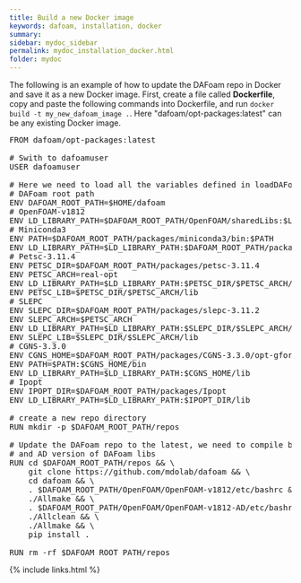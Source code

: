 ```yaml
---
title: Build a new Docker image
keywords: dafoam, installation, docker
summary: 
sidebar: mydoc_sidebar
permalink: mydoc_installation_docker.html
folder: mydoc
---
```


The following is an example of how to update the DAFoam repo in Docker and save it as a new Docker image. First, create a file called **Dockerfile**, copy and paste the following commands into Dockerfile, and run `docker build -t my_new_dafoam_image .`. Here "dafoam/opt-packages:latest" can be any existing Docker image. 

<pre>
FROM dafoam/opt-packages:latest

# Swith to dafoamuser
USER dafoamuser

# Here we need to load all the variables defined in loadDAFoam.sh
# DAFoam root path
ENV DAFOAM_ROOT_PATH=$HOME/dafoam
# OpenFOAM-v1812
ENV LD_LIBRARY_PATH=$DAFOAM_ROOT_PATH/OpenFOAM/sharedLibs:$LD_LIBRARY_PATH
# Miniconda3
ENV PATH=$DAFOAM_ROOT_PATH/packages/miniconda3/bin:$PATH
ENV LD_LIBRARY_PATH=$LD_LIBRARY_PATH:$DAFOAM_ROOT_PATH/packages/miniconda3/lib
# Petsc-3.11.4
ENV PETSC_DIR=$DAFOAM_ROOT_PATH/packages/petsc-3.11.4
ENV PETSC_ARCH=real-opt
ENV LD_LIBRARY_PATH=$LD_LIBRARY_PATH:$PETSC_DIR/$PETSC_ARCH/lib
ENV PETSC_LIB=$PETSC_DIR/$PETSC_ARCH/lib
# SLEPC
ENV SLEPC_DIR=$DAFOAM_ROOT_PATH/packages/slepc-3.11.2
ENV SLEPC_ARCH=$PETSC_ARCH
ENV LD_LIBRARY_PATH=$LD_LIBRARY_PATH:$SLEPC_DIR/$SLEPC_ARCH/lib
ENV SLEPC_LIB=$SLEPC_DIR/$SLEPC_ARCH/lib
# CGNS-3.3.0
ENV CGNS_HOME=$DAFOAM_ROOT_PATH/packages/CGNS-3.3.0/opt-gfortran
ENV PATH=$PATH:$CGNS_HOME/bin
ENV LD_LIBRARY_PATH=$LD_LIBRARY_PATH:$CGNS_HOME/lib
# Ipopt
ENV IPOPT_DIR=$DAFOAM_ROOT_PATH/packages/Ipopt
ENV LD_LIBRARY_PATH=$LD_LIBRARY_PATH:$IPOPT_DIR/lib

# create a new repo directory
RUN mkdir -p $DAFOAM_ROOT_PATH/repos

# Update the DAFoam repo to the latest, we need to compile both original
# and AD version of DAFoam libs
RUN cd $DAFOAM_ROOT_PATH/repos && \
    git clone https://github.com/mdolab/dafoam && \
    cd dafoam && \
    . $DAFOAM_ROOT_PATH/OpenFOAM/OpenFOAM-v1812/etc/bashrc && \
    ./Allmake && \
    . $DAFOAM_ROOT_PATH/OpenFOAM/OpenFOAM-v1812-AD/etc/bashrc && \
    ./Allclean && \
    ./Allmake && \
    pip install .

RUN rm -rf $DAFOAM_ROOT_PATH/repos
</pre>

{% include links.html %}
